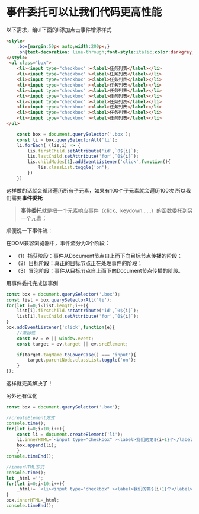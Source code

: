 # 事件委托可以让我们代码更高性能

以下需求，给ul下面的li添加点击事件增添样式

```html
<style>
    .box{margin:50px auto;width:200px;}
    .on{text-decoration: line-through;font-style:italic;color:darkgrey;}
</style>
 <ul class="box">
    <li><input type="checkbox" ><label>任务列表</label></li>
    <li><input type="checkbox" ><label>任务列表</label></li>
    <li><input type="checkbox" ><label>任务列表</label></li>
    <li><input type="checkbox" ><label>任务列表</label></li>
    <li><input type="checkbox" ><label>任务列表</label></li>
    <li><input type="checkbox" ><label>任务列表</label></li>
    <li><input type="checkbox" ><label>任务列表</label></li>
    <li><input type="checkbox" ><label>任务列表</label></li>
    <li><input type="checkbox" ><label>任务列表</label></li>
    <li><input type="checkbox" ><label>任务列表</label></li>
</ul>
```

```js
    const box = document.querySelector('.box');
    const li = box.querySelectorAll('li');
    li.forEach( (lis,i) => {
        lis.firstChild.setAttribute('id',`0${i}`);
        lis.lastChild.setAttribute('for',`0${i}`);
        lis.childNodes[1].addEventListener('click',function(){
            lis.classList.toggle('on');
        })
    })
```

这样做的话就会循环遍历所有子元素，如果有100个子元素就会遍历100次
所以我们需要**事件委托**

> **事件委托**就是把一个元素响应事件（click、keydown......）的函数委托到另一个元素；

顺便说一下事件流：

在DOM兼容浏览器中，事件流分为3个阶段：

- （1）捕获阶段：事件从Document节点自上而下向目标节点传播的阶段；
- （2）目标阶段：真正的目标节点正在处理事件的阶段；
- （3）冒泡阶段：事件从目标节点自上而下向Document节点传播的阶段。

用事件委托完成该事例

```js
const box = document.querySelector('.box');
const list = box.querySelectorAll('li');
for(let i=0;i<list.length;i++){
    list[i].firstChild.setAttribute('id',`0${i}`);
    list[i].lastChild.setAttribute('for',`0${i}`);
}
box.addEventListener('click',function(e){
    //兼容性
    const ev = e || window.event;
    const target = ev.target || ev.srcElement;

    if(target.tagName.toLowerCase() === "input"){
        target.parentNode.classList.toggle('on');
    }
});
```

这样就完美解决了！

另外还有优化

```js
const box = document.querySelector('.box');

//createElement方式
console.time();
for(let i=0;i<10;i++){
    const li = document.createElement('li');
    li.innerHTML=`<input type="checkbox" ><label>我们的第${i+1}个</label>`
    box.append(li);
    }
console.timeEnd();

//innerHTML方式
console.time();
let _html ='';
for(let i=0;i<10;i++){
    _html+= `<li><input type="checkbox" ><label>我们的第${i+1}个</label></li>`
}
box.innerHTML=_html;
console.timeEnd();
```
